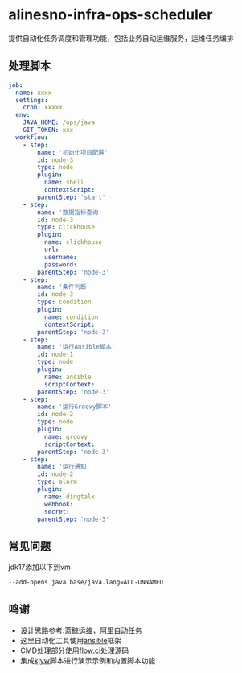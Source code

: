 # alinesno-infra-ops-scheduler
提供自动化任务调度和管理功能，包括业务自动运维服务，运维任务编排

## 处理脚本

```yaml
job:
  name: xxxx
  settings:
    cron: xxxxx
  env:
    JAVA_HOME: /ops/java
    GIT_TOKEN: xxx
  workflow:
    - step:
        name: '初始化项目配置'
        id: node-3
        type: node
        plugin:
          name: shell 
          contextScript:
        parentStep: 'start' 
    - step:
        name: '数据指标查询'
        id: node-3
        type: clickhouse 
        plugin:
          name: clickhouse
          url: 
          username:
          password:
        parentStep: 'node-3'
    - step:
        name: '条件判断'
        id: node-3
        type: condition 
        plugin:
          name: condition 
          contextScript:
        parentStep: 'node-3'
    - step:
        name: '运行Ansible脚本'
        id: node-1
        type: node
        plugin:
          name: ansible 
          scriptContext:
        parentStep: 'node-3'
    - step:
        name: '运行Groovy脚本'
        id: node-2
        type: node
        plugin:
          name: groovy 
          scriptContext:
        parentStep: 'node-3'
    - step:
        name: '运行通知'
        id: node-2
        type: alarm 
        plugin:
          name: dingtalk
          webhook: 
          secret:
        parentStep: 'node-3'
```

## 常见问题

jdk17添加以下到vm
```sh
--add-opens java.base/java.lang=ALL-UNNAMED
```

## 鸣谢

- 设计思路参考:[蓝鲸运维]()，[阿里自动任务]()
- 这里自动化工具使用[ansible](https://github.com/ansible/ansible)框架
- CMD处理部分使用[flow.ci](flow.ci)处理源码
- 集成[kjyw](https://gitee.com/aqztcom/kjyw)脚本进行演示示例和内置脚本功能